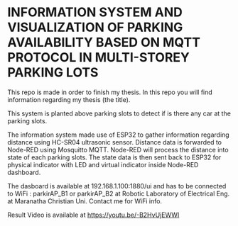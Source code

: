 # INFORMATION SYSTEM AND VISUALIZATION OF PARKING AVAILABILITY BASED ON MQTT PROTOCOL IN MULTI-STOREY PARKING LOTS

This repo is made in order to finish my thesis. In this repo you will find information regarding my thesis (the title).

This system is planted above parking slots to detect if is there any car at the parking slots.

The information system made use of ESP32 to gather information regarding distance using HC-SR04 ultrasonic sensor. Distance data is forwarded to Node-RED using Mosquitto MQTT. Node-RED will process the distance into state of each parking slots. The state data is then sent back to ESP32 for physical indicator with LED and virtual indicator inside Node-RED dashboard.

The dasboard is available at 192.168.1.100:1880/ui and has to be connected to WiFi : parkirAP_B1 or parkirAP_B2 at Robotic Laboratory of Electrical Eng. at Maranatha Christian Uni. Contact me for WiFi info.

Result Video is available at https://youtu.be/-B2HvUjEWWI
